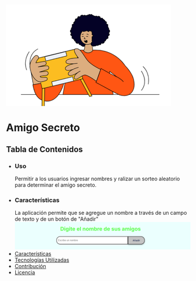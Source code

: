 ![image alt](https://github.com/hibrisrob/Challenge/blob/master/assets/amigo-secreto.png)

<h1>Amigo Secreto</h1>

## Tabla de Contenidos
- ### Uso
  Permitir a los usuarios ingresar nombres y ralizar un sorteo aleatorio para determinar el amigo secreto.
- ### Características
  La aplicación permite que se agregue un nombre a través de un campo de texto y de un botón de "Añadir"
  ![image alt](https://github.com/hibrisrob/Challenge/blob/master/assets/digite.png)
- [Características](#características)
- [Tecnologías Utilizadas](#tecnologías-utilizadas)
- [Contribución](#contribución)
- [Licencia](#licencia)
